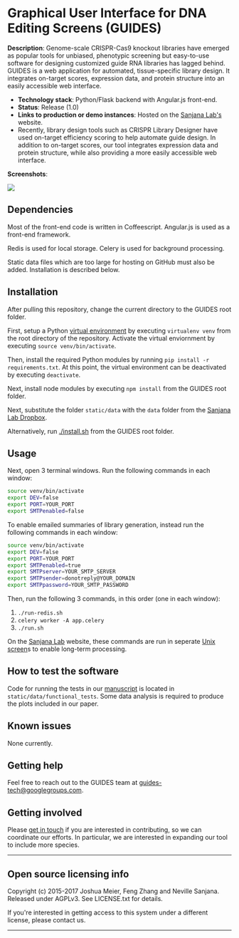# Graphical User Interface for DNA Editing Screens (GUIDES)

**Description**:  Genome-scale CRISPR-Cas9 knockout libraries have emerged as popular tools for unbiased, phenotypic screening but easy-to-use software for designing customized guide RNA libraries has lagged behind. GUIDES is a web application for automated, tissue-specific library design. It integrates on-target scores, expression data, and protein structure into an easily accessible web interface.

  - **Technology stack**: Python/Flask backend with Angular.js front-end.
  - **Status**:  Release (1.0)
  - **Links to production or demo instances**: Hosted on the [Sanjana Lab's](http://guides.sanjanalab.org) website.
  - Recently, library design tools such as CRISPR Library Designer have used on-target efficiency scoring to help automate guide design. In addition to on-target scores, our tool integrates expression data and protein structure, while also providing a more easily accessible web interface.


**Screenshots**:

![](https://raw.githubusercontent.com/sanjanalab/GUIDES/master/Screenshot.png)


## Dependencies

Most of the front-end code is written in Coffeescript. Angular.js is used as a front-end framework.

Redis is used for local storage. Celery is used for background processing.

Static data files which are too large for hosting on GitHub must also be added. Installation is described below.

## Installation

After pulling this repository, change the current directory to the GUIDES root folder.

First, setup a Python [virtual environment](http://docs.python-guide.org/en/latest/dev/virtualenvs/) by executing `virtualenv venv` from the root directory of the repository. Activate the virtual enviornment by executing `source venv/bin/activate`.

Then, install the required Python modules by running `pip install -r requirements.txt`. At this point, the virtual environment can be deactivated by executing `deactivate`.

Next, install node modules by executing `npm install` from the GUIDES root folder.

Next, substitute the folder `static/data` with the `data` folder from the [Sanjana Lab Dropbox]().

Alternatively, run [./install.sh](install.sh) from the GUIDES root folder.

## Usage

Next, open 3 terminal windows. Run the following commands in each window:

```bash
source venv/bin/activate
export DEV=false
export PORT=YOUR_PORT
export SMTPenabled=false
```

To enable emailed summaries of library generation, instead run the following commands in each window:

```bash
source venv/bin/activate
export DEV=false
export PORT=YOUR_PORT
export SMTPenabled=true
export SMTPserver=YOUR_SMTP_SERVER
export SMTPsender=donotreply@YOUR_DOMAIN
export SMTPpassword=YOUR_SMTP_PASSWORD
```

Then, run the following 3 commands, in this order (one in each window):

1. `./run-redis.sh`
2. `celery worker -A app.celery`
3. `./run.sh`

On the [Sanjana Lab](http://guides.sanjanalab.org) website, these commands are run in seperate [Unix screen](http://aperiodic.net/screen/quick_reference)s to enable long-term processing.

## How to test the software

Code for running the tests in our [manuscript]() is located in `static/data/functional_tests`. Some data analysis is required to produce the plots included in our paper.

## Known issues

None currently.

## Getting help

Feel free to reach out to the GUIDES team at [guides-tech@googlegroups.com](mailto:guides-tech@googlegroups.com).

## Getting involved

Please [get in touch](mailto:guides-tech@googlegroups.com) if you are interested in contributing, so we can coordinate our efforts. In particular, we are interested in expanding our tool to include more species.

----

## Open source licensing info
Copyright (c) 2015-2017 Joshua Meier, Feng Zhang and Neville Sanjana. Released under AGPLv3. See LICENSE.txt for details.

If you're interested in getting access to this system under a different license, please contact us.

----
